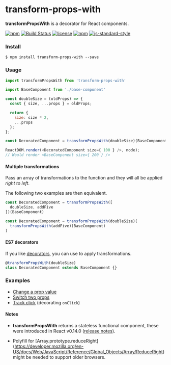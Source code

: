 # transform-props-with

**transformPropsWith** is a decorator for React components.

[![npm](https://img.shields.io/npm/v/transform-props-with.svg)](https://www.npmjs.com/package/transform-props-with)
[![Build Status](https://semaphoreci.com/api/v1/projects/952af448-0e60-472d-9e34-4d330e25da5f/684163/shields_badge.svg)](https://semaphoreci.com/robinpokorny/transform-props-with)
[![license](https://img.shields.io/npm/l/transform-props-with.svg)](https://github.com/robinpokorny/transform-props-with/blob/master/LICENSE)
[![npm](https://img.shields.io/badge/react-v0.14-brightgreen.svg)](https://facebook.github.io/react/blog/2015/10/07/react-v0.14.html)
[![js-standard-style](https://img.shields.io/badge/code%20style-standard-lightgrey.svg)](http://standardjs.com/)


### Install

```shell
$ npm install transform-props-with --save
```

### Usage

```js
import transformPropsWith from 'transform-props-with'

import BaseComponent from './base-component'

const doubleSize = (oldProps) => {
  const { size, ...props } = oldProps;

  return {
    size: size * 2,
    ...props
  };
};

const DecoratedComponent = transformPropsWith(doubleSize)(BaseComponent)

ReactDOM.render(<DecoratedComponent size={ 100 } />, node);
// Would render <BaseComponent size={ 200 } />
```

#### Multiple transformations

Pass an array of transformations to the function and they will all be applied *right to left*.

The following two examples are then equivalent.

```js
const DecoratedComponent = transformPropsWith([
  doubleSize, addFive
])(BaseComponent)
```

```js
const DecoratedComponent = transformPropsWith(doubleSize)(
  transformPropsWith(addFive)(BaseComponent)
)
```

#### ES7 decorators

If you like [decorators](https://github.com/wycats/javascript-decorators),
you can use to apply transformations.

```js
@transformPropsWith(doubleSize)
class DecoratedComponent extends BaseComponent {}
```

### Examples

* [Change a prop value](examples/double-size.js)
* [Switch two props](examples/switch-foo-bar.js)
* [Track click](examples/track-click.js) (decorating `onClick`)

#### Notes

* **transformPropsWith** returns a stateless functional component, these were introduced in
React v0.14.0 ([release notes](https://facebook.github.io/react/blog/2015/10/07/react-v0.14.html)).

* Polyfill for
[Array.prototype.reduceRight] (https://developer.mozilla.org/en-US/docs/Web/JavaScript/Reference/Global_Objects/Array/ReduceRight)
might be needed to support older browsers.
